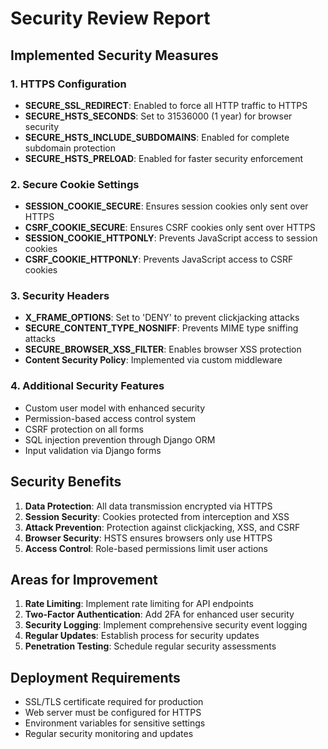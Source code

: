 # Security Review Report

## Implemented Security Measures

### 1. HTTPS Configuration
- **SECURE_SSL_REDIRECT**: Enabled to force all HTTP traffic to HTTPS
- **SECURE_HSTS_SECONDS**: Set to 31536000 (1 year) for browser security
- **SECURE_HSTS_INCLUDE_SUBDOMAINS**: Enabled for complete subdomain protection
- **SECURE_HSTS_PRELOAD**: Enabled for faster security enforcement

### 2. Secure Cookie Settings
- **SESSION_COOKIE_SECURE**: Ensures session cookies only sent over HTTPS
- **CSRF_COOKIE_SECURE**: Ensures CSRF cookies only sent over HTTPS
- **SESSION_COOKIE_HTTPONLY**: Prevents JavaScript access to session cookies
- **CSRF_COOKIE_HTTPONLY**: Prevents JavaScript access to CSRF cookies

### 3. Security Headers
- **X_FRAME_OPTIONS**: Set to 'DENY' to prevent clickjacking attacks
- **SECURE_CONTENT_TYPE_NOSNIFF**: Prevents MIME type sniffing attacks
- **SECURE_BROWSER_XSS_FILTER**: Enables browser XSS protection
- **Content Security Policy**: Implemented via custom middleware

### 4. Additional Security Features
- Custom user model with enhanced security
- Permission-based access control system
- CSRF protection on all forms
- SQL injection prevention through Django ORM
- Input validation via Django forms

## Security Benefits

1. **Data Protection**: All data transmission encrypted via HTTPS
2. **Session Security**: Cookies protected from interception and XSS
3. **Attack Prevention**: Protection against clickjacking, XSS, and CSRF
4. **Browser Security**: HSTS ensures browsers only use HTTPS
5. **Access Control**: Role-based permissions limit user actions

## Areas for Improvement

1. **Rate Limiting**: Implement rate limiting for API endpoints
2. **Two-Factor Authentication**: Add 2FA for enhanced user security
3. **Security Logging**: Implement comprehensive security event logging
4. **Regular Updates**: Establish process for security updates
5. **Penetration Testing**: Schedule regular security assessments

## Deployment Requirements

- SSL/TLS certificate required for production
- Web server must be configured for HTTPS
- Environment variables for sensitive settings
- Regular security monitoring and updates